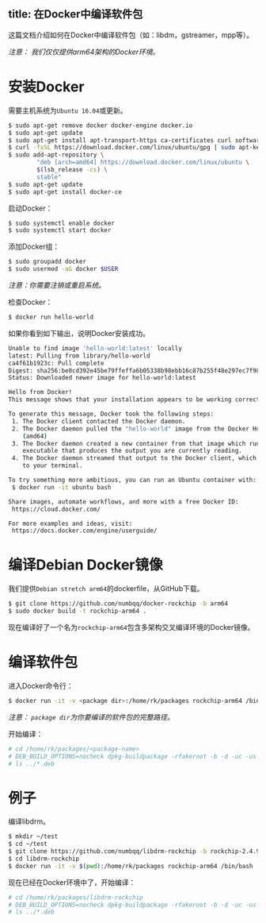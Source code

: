 title: 在Docker中编译软件包
---

这篇文档介绍如何在Docker中编译软件包（如：libdm，gstreamer，mpp等）。

*注意： 我们仅仅提供arm64架构的Docker环境。*

# 安装Docker
需要主机系统为`Ubuntu 16.04`或更新。

```sh
$ sudo apt-get remove docker docker-engine docker.io
$ sudo apt-get update
$ sudo apt-get install apt-transport-https ca-certificates curl software-properties-common
$ curl -fsSL https://download.docker.com/linux/ubuntu/gpg | sudo apt-key add -
$ sudo add-apt-repository \
		"deb [arch=amd64] https://download.docker.com/linux/ubuntu \
		$(lsb_release -cs) \
		stable"
$ sudo apt-get update
$ sudo apt-get install docker-ce
```

启动Docker：

```sh
$ sudo systemctl enable docker
$ sudo systemctl start docker
```

添加Docker组：

```sh
$ sudo groupadd docker
$ sudo usermod -aG docker $USER
```

*注意：你需要注销或重启系统。*

检查Docker：

```sh
$ docker run hello-world
```

如果你看到如下输出，说明Docker安装成功。

```sh
Unable to find image 'hello-world:latest' locally
latest: Pulling from library/hello-world
ca4f61b1923c: Pull complete
Digest: sha256:be0cd392e45be79ffeffa6b05338b98ebb16c87b255f48e297ec7f98e123905c
Status: Downloaded newer image for hello-world:latest

Hello from Docker!
This message shows that your installation appears to be working correctly.

To generate this message, Docker took the following steps:
 1. The Docker client contacted the Docker daemon.
 2. The Docker daemon pulled the "hello-world" image from the Docker Hub.
    (amd64)
 3. The Docker daemon created a new container from that image which runs the
    executable that produces the output you are currently reading.
 4. The Docker daemon streamed that output to the Docker client, which sent it
    to your terminal.

To try something more ambitious, you can run an Ubuntu container with:
 $ docker run -it ubuntu bash

Share images, automate workflows, and more with a free Docker ID:
 https://cloud.docker.com/

For more examples and ideas, visit:
 https://docs.docker.com/engine/userguide/
```

# 编译Debian Docker镜像

我们提供`Debian stretch arm64`的dockerfile，从GitHub下载。

```sh
$ git clone https://github.com/numbqq/docker-rockchip -b arm64
$ sudo docker build -t rockchip-arm64 .
```
现在编译好了一个名为`rockchip-arm64`包含多架构交叉编译环境的Docker镜像。

# 编译软件包

进入Docker命令行：

```sh
$ docker run -it -v <package dir>:/home/rk/packages rockchip-arm64 /bin/bash
```
*注意： `package dir`为你要编译的软件包的完整路径。*

开始编译：

```sh
# cd /home/rk/packages/<package-name>
# DEB_BUILD_OPTIONS=nocheck dpkg-buildpackage -rfakeroot -b -d -uc -us -aarm64
# ls ../*.deb
```

# 例子
编译libdrm。

```sh
$ mkdir ~/test
$ cd ~/test
$ git clone https://github.com/numbqq/libdrm-rockchip -b rockchip-2.4.91
$ cd libdrm-rockchip
$ docker run -it -v $(pwd):/home/rk/packages rockchip-arm64 /bin/bash
```

现在已经在Docker环境中了，开始编译：

```sh
# cd /home/rk/packages/libdrm-rockchip
# DEB_BUILD_OPTIONS=nocheck dpkg-buildpackage -rfakeroot -b -d -uc -us -aarm64
# ls ../*.deb
```

